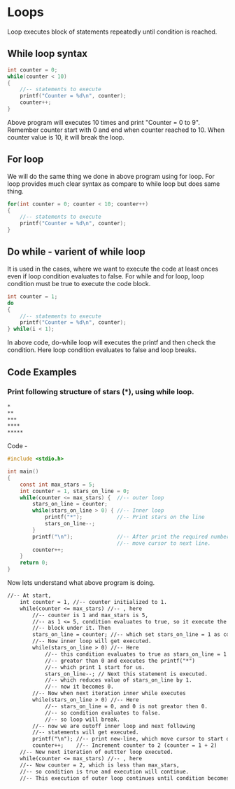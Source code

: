 # Loops

Loop executes block of statements repeatedly until condition is reached.


## While loop syntax

``` c 
int counter = 0;
while(counter < 10)
{
    //-- statements to execute
    printf("Counter = %d\n", counter);
    counter++;
}
```
Above program will executes 10 times and print "Counter = 0 to 9".
Remember counter start with 0 and end when counter reached to 10. When counter value 
is 10, it will break the loop.

## For loop
We will do the same thing we done in above program using for loop. For loop provides 
much clear syntax as compare to while loop but does same thing.

``` c 
for(int counter = 0; counter < 10; counter++)
{
    //-- statements to execute
    printf("Counter = %d\n", counter);
}
```
## Do while - varient of while loop
It is used in the cases, where we want to execute the code at least onces even if loop
condition evaluates to false. For while and for loop, loop condition must be true to execute
the code block.

``` c 
int counter = 1;
do 
{
    //-- statements to execute
    printf("Counter = %d\n", counter);
} while(i < 1);
```

In above code, do-while loop will executes the printf and then check the condition.
Here loop condition evaluates to false and loop breaks.

## Code Examples

### Print following structure of stars (*), using while loop.
``` txt
*
**
***
****
*****
```

Code -
``` c 
#include <stdio.h>

int main()
{
    const int max_stars = 5;
    int counter = 1, stars_on_line = 0;
    while(counter <= max_stars) {  //-- outer loop
        stars_on_line = counter;
        while(stars_on_line > 0) { //-- Inner loop
            printf("*");           //-- Print stars on the line
            stars_on_line--;
        }
        printf("\n");              //-- After print the required number of stars
                                   //-- move cursor to next line.
        counter++;
    }
    return 0;
}
```

Now lets understand what above program is doing.
``` txt
//-- At start,
    int counter = 1, //-- counter initialized to 1.
    while(counter <= max_stars) //-- , here
        //-- counter is 1 and max_stars is 5, 
        //-- as 1 <= 5, condition evaluates to true, so it execute the 
        //-- block under it. Then
        stars_on_line = counter; //-- which set stars_on_line = 1 as counter = 1.
        //-- Now inner loop will get executed.
        while(stars_on_line > 0) //-- Here
            //-- this condition evaluates to true as stars_on_line = 1 which is 
            //-- greator than 0 and executes the printf("*")
            //-- which print 1 start for us.
            stars_on_line--; // Next this statement is executed.
            //-- which reduces value of stars_on_line by 1.
            //-- now it becomes 0.
        //-- Now when next iteration inner while executes
        while(stars_on_line > 0) //-- Here
            //-- stars_on_line = 0, and 0 is not greator then 0.
            //-- so condition evaluates to false.
            //-- so loop will break.
        //-- now we are outoff inner loop and next following
        //-- statements will get executed.
        printf("\n"); //-- print new-line, which move cursor to start of next line
        counter++;    //-- Increment counter to 2 (counter = 1 + 2)
    //-- New next iteration of outtter loop executed.
    while(counter <= max_stars) //-- , here
    //-- Now counter = 2, which is less than max_stars,
    //-- so condition is true and execution will continue.
    //-- This execution of outer loop continues until condition becomes false.
        
```        
        

